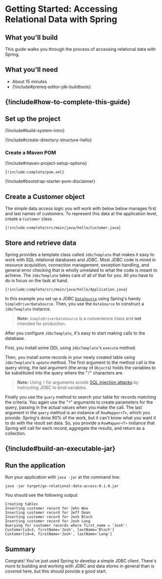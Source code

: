 # Getting Started: Accessing Relational Data with Spring

What you'll build
-----------------

This guide walks you through the process of accessing relational data with Spring.

What you'll need
----------------

 - About 15 minutes
 - {!include#prereq-editor-jdk-buildtools}

## {!include#how-to-complete-this-guide}

<a name="scratch"></a>
Set up the project
------------------

{!include#build-system-intro}

{!include#create-directory-structure-hello}

### Create a Maven POM

{!include#maven-project-setup-options}

    {!include:complete/pom.xml}

{!include#bootstrap-starter-pom-disclaimer}

<a name="initial"></a>
Create a Customer object
--------------------------
The simple data access logic you will work with below below manages first and last names of customers. To represent this data at the application level, create a `Customer` class.

    {!include:complete/src/main/java/hello/Customer.java}


Store and retrieve data
---------------------------

Spring provides a template class called `JdbcTemplate` that makes it easy to work with SQL relational databases and JDBC. Most JDBC code is mired in resource acquisition, connection management, exception handling, and general error checking that is wholly unrelated to what the code is meant to achieve. The `JdbcTemplate` takes care of all of that for you. All you have to do is focus on the task at hand.

    {!include:complete/src/main/java/hello/Application.java}

In this example you set up a JDBC [`DataSource`]() using Spring's handy `SimpleDriverDataSource`. Then, you use the `DataSource` to construct a `JdbcTemplate` instance. 

> **Note:** `SimpleDriverDataSource` is a convenience class and **not** intended for production.

After you configure `JdbcTemplate`, it's easy to start making calls to the database. 

First, you install some DDL using `JdbcTemplate`'s `execute` method.

Then, you install some records in your newly created table using `JdbcTemplate`'s `update` method. The first argument to the method call is the query string, the last argument (the array of `Object`s) holds the variables to be substituted into the query where the "`?`" characters are.

> **Note:** Using `?` for arguments avoids [SQL injection attacks](http://en.wikipedia.org/wiki/SQL_injection) by instructing JDBC to bind variables.

Finally you use the `query` method to search your table for records matching the criteria. You again use the "`?`" arguments to create parameters for the query, passing in the actual values when you make the call. The last argument in the `query` method is an instance of `RowMapper<T>`, which you provide. Spring's done 90% of the work, but it can't know what you want it to do with the result set data. So, you provide a `RowMapper<T>` instance that Spring will call for each record, aggregate the results, and return as a collection. 

## {!include#build-an-executable-jar}


Run the application
-------------------

Run your application with `java -jar` at the command line:

    java -jar target/gs-relational-data-access-0.1.0.jar


You should see the following output:

    Creating tables
    Inserting customer record for John Woo
    Inserting customer record for Jeff Dean
    Inserting customer record for Josh Bloch
    Inserting customer record for Josh Long
    Querying for customer records where first_name = 'Josh':
    Customer[id=3, firstName='Josh', lastName='Bloch']
    Customer[id=4, firstName='Josh', lastName='Long']


Summary
-------
Congrats! You've just used Spring to develop a simple JDBC client. There's more to building and working with JDBC and data stores in general than is covered here, but this should provide a good start.
